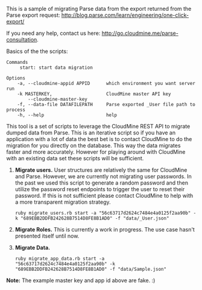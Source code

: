 This is a sample of migrating Parse data from the export returned from the Parse export request:
http://blog.parse.com/learn/engineering/one-click-export/

If you need any help, contact us here: http://go.cloudmine.me/parse-consultation.

Basics of the the scripts:
```
Commands
     start: start data migration

Options
    -a, --cloudmine-appid APPID      which environment you want server run
    -k MASTERKEY,                    CloudMine master API key
        --cloudmine-master-key
    -f, --data-file DATAFILEPATH     Parse exported _User file path to process
    -h, --help                       help
```

This tool is a set of scripts to leverage the CloudMine REST API to migrate dumped data from Parse. This is an iterative script so if you have an application with a lot of data the best bet is to contact CloudMine to do the migration for you directly on the database. This way the data migrates faster and more accurately. However for playing around with CloudMine with an existing data set these scripts will be sufficient.

1. **Migrate users.**
User structures are relatively the same for CloudMine and Parse. However, we are currently not migrating user passwords. In the past we used this script to generate a random password and then utilize the password reset endpoints to trigger the user to reset their password. If this is not sufficient please contact CloudMine to help with a more transparent migration strategy.

     ```ruby migrate_users.rb start -a "56c63717d2624c7484e4a0125f2aa90b" -k "689EBB2DDFB242628B7514D8FE8B1AD0" -f "data/_User.json"```

2. **Migrate Roles.**
This is currently a work in progress. The use case hasn't presented itself until now.

3. **Migrate Data.**

     ```ruby migrate_app_data.rb start -a "56c63717d2624c7484e4a0125f2aa90b" -k "689EBB2DDFB242628B7514D8FE8B1AD0" -f "data/Sample.json"```

**Note:** The example master key and app id above are fake. :)
